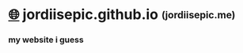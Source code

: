 # [🌐](https://jordiisepic.me) jordiisepic.github.io <sub><sup>(jordiisepic.me)</sup></sub>

### my website i guess
